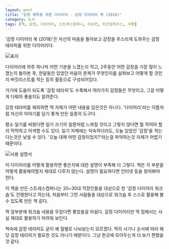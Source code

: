 ```yaml
---
layout: post
title: "감정 해독을 위한 다이어리 - 감정 다이어리 북 (2018)"
category: 도서
tags: [책, 감정, 다이어리, 스트레스컴퍼니, 이승민, 위즈덤하우스, 서평]
---
```


'감정 다이어리 북 (2018)'은
자신의 마음을 돌아보고 감정을 추스리게 도와주는
감정 테라피를 위한 다이어리다.

![표지](https://lh3.googleusercontent.com/-dQsG1peCZ1I/WdIt-FNdKCI/AAAAAAAAYBw/kVolQLVoj0kpjQoYxMoPfKTxtWg2TX5twCE0YBhgL/s480/feeling-diary-book-2018.jpg)

다이어리에 하루 하나씩 어떤 기분을 느꼈는지 적고,
2주동안 어떤 감정을 가장 많이 느꼈는지 돌아본 후,
한달동안 있었던 마음의 문제가 무엇인지를 살펴보고
어떻게 할 것인지 버킷리스트를 적는 등의 활동으로 구성되어있다.

거기에 도움이 되도록 '감정 테라피'도 수록해서
여러가지 감정들은 무엇이고,
그걸 어떻게 다뤄야 좋을지도 알려준다.

감정 테라피를 제외하면 책 자체가 어떤 내용을 담은것은 아니다.
'다이어리'라는 이름처럼 자신의 이야기를 담기 좋게 만든 일종의 도구다.
<!--
그래서 딱히 리뷰로 쓸만한 것은 없다.
-->

평소 일기를 써왔다면 일기 쓰기의 일환처럼 느껴질 것이고
그렇지 않다면 뭘 적어야 할지 막막하고 어색할 수도 있다.
일기 자체에는 익숙하더라도,
오늘 있었던 '감정'을 적는다는것은 낯설 수 있다.
'오늘 대체 어떤 감정이었지?'라는걸 파악하는것 자체가 어렵기 때문이다.

![사용 설명서](https://lh3.googleusercontent.com/-BHu8tzKKrOs/WdIuFBc2grI/AAAAAAAAYCA/eu5KhvOPnx4RVcjbFSRL0KHuxv_tw_9FQCE0YBhgL/w480/feeling-diary-book-2018-usage.jpg)

이 다이어리를 어떻게 활용하면 좋은지에 대한 설명이 부족해 더 그렇다.
책은 각 부분을 어떻게 활용해야할지 제대로 다루지 않는다.
설명이 필요하다면 인터넷 등을 찾아봐야 한다.

이 책을 만든 스트레스컴퍼니는
20~30대 직장인들을 대상으로 한 '감정 다이어리 워크숍'도 진행한다고 하는데,
처음부터 그런 사람들을 대상으로 워크숍 후 스스로 활용해 볼 수 있도록 만든 책 같다.

책 앞부분에 워크숍 내용을 두었다면 좋았을걸 아쉽다.
감정 다이어리만 딱 접해서는 사실 제대로 활용하기 어려워 보인다.

책속에 감정 테라피도 굳이 왜 월별로 나눠놨는지 모르겠다.
딱히 시기나 순서에 따라 해당 감정 테라피가 필요한 것도 아니기 때문이다.
그냥 한곳에 모아두는게 더 보기 편했을 것 같다.
